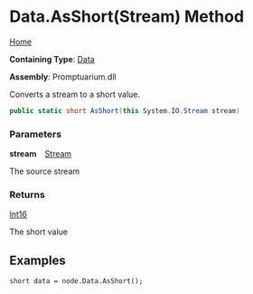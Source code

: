 # Data\.AsShort\(Stream\) Method

[Home](../../../README.md)

**Containing Type**: [Data](../README.md)

**Assembly**: Promptuarium\.dll

  
Converts a stream to a short value\.

```csharp
public static short AsShort(this System.IO.Stream stream)
```

### Parameters

**stream** &ensp; [Stream](https://docs.microsoft.com/en-us/dotnet/api/system.io.stream)

The source stream

### Returns

[Int16](https://docs.microsoft.com/en-us/dotnet/api/system.int16)

The short value

## Examples

```
short data = node.Data.AsShort();
```

